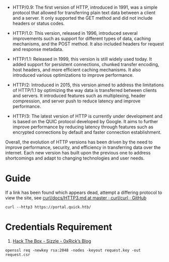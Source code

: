 - HTTP/0.9: The first version of HTTP, introduced in 1991, was a simple protocol that allowed for transferring plain text data between a client and a server. It only supported the GET method and did not include headers or status codes.

- HTTP/1.0: This version, released in 1996, introduced several improvements such as support for different types of data, caching mechanisms, and the POST method. It also included headers for request and response metadata.

- HTTP/1.1: Released in 1999, this version is still widely used today. It added support for persistent connections, chunked transfer encoding, host headers, and more efficient caching mechanisms. It also introduced various optimizations to improve performance.

- HTTP/2: Introduced in 2015, this version aimed to address the limitations of HTTP/1.1 by optimizing the way data is transferred between clients and servers. It introduced features such as multiplexing, header compression, and server push to reduce latency and improve performance.

- HTTP/3: The latest version of HTTP is currently under development and is based on the QUIC protocol developed by Google. It aims to further improve performance by reducing latency through features such as encrypted connections by default and faster connection establishment.

Overall, the evolution of HTTP versions has been driven by the need to improve performance, security, and efficiency in transferring data over the internet. Each new version has built upon the previous one to address shortcomings and adapt to changing technologies and user needs.

# Guide

If a link has been found which appears dead, attempt a differing protocol to view the site, see [curl/docs/HTTP3.md at master · curl/curl · GitHub](https://github.com/curl/curl/blob/master/docs/HTTP3.md#quiche-version)

`curl --http3 https://portal.quick.htb/`

# Credentials Requirement

1. [Hack The Box - Sizzle - 0xRick’s Blog](https://0xrick.github.io/hack-the-box/sizzle/)

```
openssl req -newkey rsa:2048 -nodes -keyout request.key -out request.csr
```